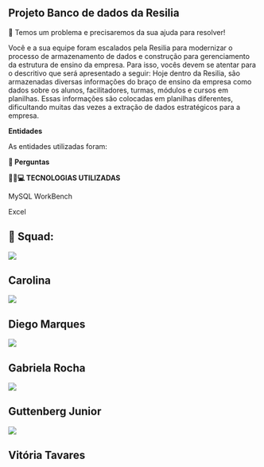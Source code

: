 ## <strong>Projeto  Banco de dados da Resilia</strong>


🎯 Temos um problema e precisaremos da sua ajuda para resolver!

Você e a sua equipe foram escalados pela Resilia para modernizar o processo
de armazenamento de dados e construção para gerenciamento da estrutura
de ensino da empresa.
Para isso, vocês devem se atentar para o descritivo que será apresentado a
seguir:
Hoje dentro da Resilia, são armazenadas diversas informações do braço de
ensino da empresa como dados sobre os alunos, facilitadores, turmas,
módulos e cursos em planilhas. Essas informações são colocadas em
planilhas diferentes, dificultando muitas das vezes a extração de dados
estratégicos para a empresa.

<strong>Entidades</strong>

As entidades utilizadas foram:


<strong>📑 Perguntas</strong>




<strong> 🔨🔧💻 TECNOLOGIAS UTILIZADAS</strong>
  
MySQL WorkBench
  
Excel


## 🤝 Squad:


<a style="display: block;" href="https://github.com/carolrc" target="_blank">
<img src="https://img.shields.io/badge/GitHub-100000?style=for-the-badge&logo=github&logoColor=white">
</a> <h2>Carolina</h2>


<a style="display: block;" href="https://github.com/Diegool97" target="_blank">
<img src="https://img.shields.io/badge/GitHub-100000?style=for-the-badge&logo=github&logoColor=white">
</a> <h2>Diego Marques</h2>


<a style="display: block;" href="https://github.com/gabirc26" target="_blank">
<img src="https://img.shields.io/badge/GitHub-100000?style=for-the-badge&logo=github&logoColor=white">
</a> <h2>Gabriela Rocha</h2>

<a style="display: block;" href="https://github.com/GuttenbergJr" target="_blank">
<img src="https://img.shields.io/badge/GitHub-100000?style=for-the-badge&logo=github&logoColor=white">
</a> <h2>Guttenberg Junior</h2>


<a style="display: block;" href="https://github.com/VihProgramer" target="_blank">
<img src="https://img.shields.io/badge/GitHub-100000?style=for-the-badge&logo=github&logoColor=white">
</a> <h2>Vitória Tavares</h2>

